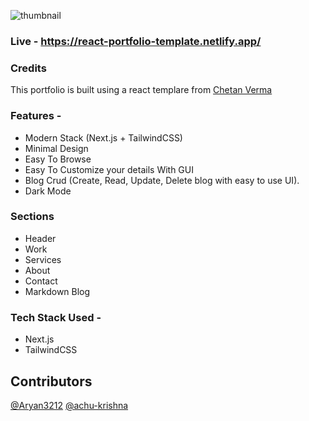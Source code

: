 ![thumbnail]()

### Live - https://react-portfolio-template.netlify.app/

### Credits
This portfolio is built using a react templare from [Chetan Verma](https://github.com/chetanverma16/react-portfolio-template)

### Features - 

- Modern Stack (Next.js + TailwindCSS)
- Minimal Design
- Easy To Browse
- Easy To Customize your details With GUI
- Blog Crud (Create, Read, Update, Delete blog with easy to use UI).
- Dark Mode


### Sections

- Header
- Work
- Services
- About
- Contact
- Markdown Blog

### Tech Stack Used - 
- Next.js
- TailwindCSS


## Contributors
[@Aryan3212](https://github.com/Aryan3212) [@achu-krishna](https://github.com/achu-krishna)







